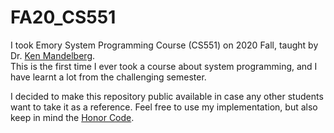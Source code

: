 # FA20_CS551

I took Emory System Programming Course (CS551) on 2020 Fall, taught by Dr. [Ken Mandelberg](http://www.cs.emory.edu/people/faculty/individual.php?NUM=20).    
This is the first time I ever took a course about system programming, and I have learnt a lot from the challenging semester.


I decided to make this repository public available in case any other students want to take it as a reference. Feel free to use my implementation, but also keep in mind the [Honor Code](http://catalog.college.emory.edu/academic/policies-regulations/honor-code.html).

